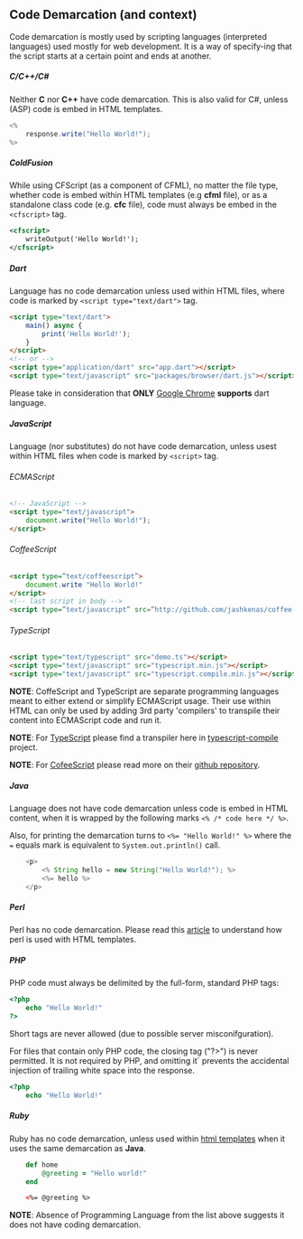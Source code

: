 ## Code Demarcation (and context)

Code demarcation is mostly used by scripting languages (interpreted languages) used mostly for web development. It is a
way of specify-ing that the script starts at a certain point and ends at another.


<!-- --lang-ex -->

##### C/C++/C&#35;

Neither **C** nor **C++** have code demarcation. This is also valid for C#, unless (ASP) code is embed
in HTML templates.

```csharp
<%
    response.write("Hello World!");
%>
```

##### ColdFusion

While using CFScript (as a component of CFML), no matter the file type, whether code is embed within
HTML templates (e.g **cfml** file), or as a standalone class code (e.g. **cfc** file), code must always be
embed in the `<cfscript>` tag.

```xml
<cfscript>
    writeOutput('Hello World!');
</cfscript>
```

#####  Dart

Language has no code demarcation unless used within HTML files, where code is marked by `<script type="text/dart">` tag.

```html
<script type="text/dart">
    main() async {
        print('Hello World!');
    }
</script>
<!-- or -->
<script type="application/dart" src="app.dart"></script>
<script type="text/javascript" src="packages/browser/dart.js"></script>
```

Please take in consideration that **ONLY** [Google Chrome](https://google.com/chrome) **supports** dart language.

##### JavaScript
Language (nor substitutes) do not have code demarcation, unless usest within HTML files when code is marked by `<script>` tag.

###### ECMAScript
```html
<!-- JavaScript -->
<script type="text/javascript">
    document.write("Hello World!");
</script>
```

###### CoffeeScript

```html
<script type=”text/coffeescript”>
    document.write "Hello World!"
</script>
<!-- last script in body -->
<script type=”text/javascript” src=”http://github.com/jashkenas/coffee-script/raw/master/extras/coffee-script.js&#8221;> </script>
```

###### TypeScript

```html
<script type="text/typescript" src="demo.ts"></script>
<script type="text/javascript" src="typescript.min.js"></script>
<script type="text/javascript" src="typescript.compile.min.js"></script>
```

**NOTE**: CoffeScript and TypeScript are separate programming languages meant to either extend or simplify ECMAScript usage.
Their use within HTML can only be used by adding 3rd party 'compilers' to transpile their content into ECMAScript code and run it.

**NOTE**: For [TypeScript](http://www.typescriptlang.org/)  please find a transpiler here in [typescript-compile](https://github.com/niutech/typescript-compile) project.

**NOTE**: For [CofeeScript](http://coffeescript.org/) please read more on their [github repository](https://github.com/jashkenas/coffeescript).

##### Java

Language does not have code demarcation unless code is embed in HTML content, when it is wrapped
by the following marks `<% /* code here */ %>`.

Also, for printing the demarcation turns to `<%= "Hello World!" %>` where the `=` equals mark is
equivalent to `System.out.println()` call.

```java
    <p>
        <% String hello = new String("Hello World!"); %>
        <%= hello %>
    </p>
```

#####  Perl

Perl has no code demarcation. Please read this [article](http://www.redantigua.com/html-template2.html)
to understand how perl is used with HTML templates.

##### PHP

PHP code must always be delimited by the full-form, standard PHP tags:

```php
<?php
    echo "Hello World!"
?>
```
Short tags are never allowed (due to possible server misconifguration).

For files that contain only PHP code, the closing tag ("?>") is never permitted. It is not required
by PHP, and omitting it´ prevents the accidental injection of trailing white space into the response.

```php
<?php
    echo "Hello World!"
```

##### Ruby

Ruby has no code demarcation, unless used within [html templates](http://www.arubystory.com/2013/11/tutorial-saying-hello-world-with-ruby.html)
when it uses the same demarcation as **Java**.

```ruby
    def home
        @greeting = "Hello world!"
    end
```

```html
    <%= @greeting %>
```

<!-- ##### Python TODO

Python has no code demarcation. -->

<!-- --lang-ex-end -->

**NOTE**: Absence of Programming Language from the list above suggests it does not have coding demarcation.

